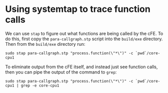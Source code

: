 Using systemtap to trace function calls
=======================================

We can use `stap` to figure out what functions are being called by the cFE. To
do this, first copy the `para-callgraph.stp` script into the `build/exe`
directory. Then from the `build/exe` directory run:
```
sudo stap para-callgraph.stp "process.function(\"*\")" -c `pwd`/core-cpu1
```

To eliminate output from the cFE itself, and instead just see function calls,
then you can pipe the output of the command to `grep`:
```
sudo stap para-callgraph.stp "process.function(\"*\")" -c `pwd`/core-cpu1 | grep -e core-cpu1
```
